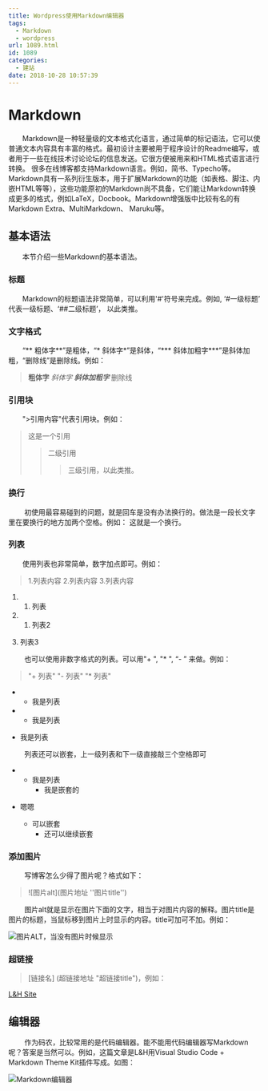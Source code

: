 ```yaml
---
title: Wordpress使用Markdown编辑器
tags:
  - Markdown
  - wordpress
url: 1089.html
id: 1089
categories:
  - 建站
date: 2018-10-28 10:57:39
---
```


Markdown
========

    Markdown是一种轻量级的文本格式化语言，通过简单的标记语法，它可以使普通文本内容具有丰富的格式。最初设计主要被用于程序设计的Readme编写，或者用于一些在线技术讨论论坛的信息发送。它很方便被用来和HTML格式语言进行转换。 很多在线博客都支持Markdown语言。例如，简书、Typecho等。 Markdown具有一系列衍生版本，用于扩展Markdown的功能（如表格、脚注、内嵌HTML等等），这些功能原初的Markdown尚不具备，它们能让Markdown转换成更多的格式，例如LaTeX，Docbook。Markdown增强版中比较有名的有Markdown Extra、MultiMarkdown、 Maruku等。

基本语法
----

    本节介绍一些Markdown的基本语法。

### 标题

    Markdown的标题语法非常简单，可以利用'#'符号来完成。例如, ‘#一级标题’ 代表一级标题、‘##二级标题’， 以此类推。

### 文字格式

    “\*\* 粗体字\*\*”是粗体，“\* 斜体字\*”是斜体，“\*\*\* 斜体加粗字***”是斜体加粗，“删除线”是删除线。例如：

> **粗体字** _斜体字_ _**斜体加粗字**_ 删除线

### 引用块

    ">引用内容"代表引用块。例如：

> 这是一个引用
> 
> > 二级引用
> > 
> > > 三级引用，以此类推。

### 换行

     初使用最容易碰到的问题，就是回车是没有办法换行的。做法是一段长文字里在要换行的地方加两个空格。例如： 这就是一个换行。

### 列表

    使用列表也非常简单，数字加点即可。例如：

> 1.列表内容 2.列表内容 3.列表内容

1.  1.  列表

2.  1.  列表2

3.  列表3

     也可以使用非数字格式的列表。可以用"\+ ", "\* ", “\- ” 来做。例如：

> "\+ 列表" "\- 列表" "\* 列表"

*   *   我是列表

*   *   我是列表

*   我是列表

     列表还可以嵌套，上一级列表和下一级直接敲三个空格即可

*   *   我是列表
        *   我是嵌套的

*   嗯嗯
    *   可以嵌套
        *   还可以继续嵌套

### 添加图片

     写博客怎么少得了图片呢？格式如下：

> ![图片alt](图片地址 ''图片title'')

     图片alt就是显示在图片下面的文字，相当于对图片内容的解释。图片title是图片的标题，当鼠标移到图片上时显示的内容。title可加可不加。例如：

![图片ALT，当没有图片时候显示](http://pic.l2h.site/l2hsitemarkdown-article.jpg "图片标题")

### 超链接

> [链接名] (超链接地址 "超链接title")，例如：

[L&H Site](http://www.l2h.site/ "http://www.l2h.site/")

编辑器
---

     作为码农，比较常用的是代码编辑器。能不能用代码编辑器写Markdown呢？答案是当然可以。例如，这篇文章是L&H用Visual Studio Code + Markdown Theme Kit插件写成。如图：

![Markdown编辑器](http://pic.l2h.site/l2hsiteMarkdown-title-2.png)